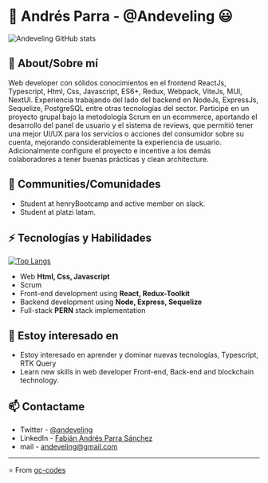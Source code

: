 # 👋 Andrés Parra - @Andeveling 😃
 ![Andeveling GitHub stats](https://github-readme-stats.vercel.app/api?username=andeveling&show_icons=true&theme=great-gatsby) 


## 🧐 About/Sobre mí
Web developer con sólidos conocimientos en el frontend ReactJs, Typescript, Html, Css, Javascript, ES6+, Redux, Webpack, ViteJs, MUI, NextUI. Experiencia trabajando del lado del backend en NodeJs, ExpressJs, Sequelize, PostgreSQL entre otras tecnologías del sector. Participé en un proyecto grupal bajo la metodología Scrum en un ecommerce, aportando el desarrollo del panel de usuario y el sistema de reviews, que permitió tener una mejor UI/UX para los servicios o acciones del consumidor sobre su cuenta, mejorando considerablemente la experiencia de usuario. Adicionalmente configure el proyecto e incentive a los demás colaboradores a tener buenas prácticas y clean architecture.

## 📢 Communities/Comunidades
- Student at henryBootcamp and active member on slack.
- Student at platzi latam.

## ⚡ Tecnologías y Habilidades
[![Top Langs](https://github-readme-stats.vercel.app/api/top-langs/?username=andeveling&layout=compact&theme=great-gatsby)](https://github.com/andeveling/github-readme-stats)
- Web **Html, Css, Javascript**
- Scrum
- Front-end development using **React, Redux-Toolkit**
- Backend development using **Node, Express, Sequelize**
- Full-stack **PERN** stack  implementation

## 👀 Estoy interesado en
- Estoy interesado en aprender y dominar nuevas tecnologías, Typescript, RTK Query
- Learn new skills in web developer Front-end, Back-end and blockchain technology.


## 📫 Contactame
- Twitter - [@andeveling](https://twitter.com/Andeveling)
- LinkedIn - [Fabián Andrés Parra Sánchez](https://www.linkedin.com/in/fabi%C3%A1n-andr%C3%A9s-parra-s%C3%A1nchez-0a267a18a/)
- mail - andeveling@gmail.com

---
⭐️ From [gc-codes](https://github.com/gc-codes)
